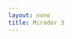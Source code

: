 ```yaml
---
layout: none
title: Mirador 3
---
```

<div id="mirador"></div>
<script type="text/javascript" src="https://unpkg.com/mirador@latest/dist/mirador.min.js"></script> 
<script type="text/javascript">
  const queryString = window.location.search;
  console.log(queryString);
  const urlParams = new URLSearchParams(queryString);
  const manifest = urlParams.get('manifest')
  console.log(manifest);

  var miradorInstance = Mirador.viewer({
    id: 'mirador',
    selectedTheme: 'light',
    language: 'en',
    windows: [{
      loadedManifest: manifest,
    }],
    window: {
      allowClose: false,
      allowMaximize:  true,
      defaultSideBarPanel: 'info',
      sideBarOpenByDefault: true,
      defaultView: 'book'
    },
    workspace: {
      type: 'mosaic',
    },
    thumbnailNavigation: {
      defaultPosition: 'off'
    },
    workspaceControlPanel: {
      enabled: false,
    },
  });
</script>
